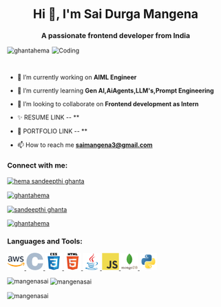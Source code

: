 <h1 align="center">Hi 👋, I'm Sai Durga  Mangena</h1>
<h3 align="center">A passionate frontend developer from India</h3>
<img align="right" alt="Coding" width="400" src="https://camo.githubusercontent.com/1bccf360b3176699c2311bb48cc462b14bd872cdbc12775a68a2d18c823be833/68747470733a2f2f6d656469612e6c6963646e2e636f6d2f646d732f696d6167652f443536323241514866706a4c32333445436c772f6665656473686172652d736872696e6b5f323034385f313533362f302f313639333931313736373132383f653d3231343734383336343726763d6265746126743d4a325a476f6d66565f4f457a434b35374d48486f475741593863386b6d7a616c7076513635744e38623430">

<p align="left"> <img src="https://komarev.com/ghpvc/?username=ghantahema&label=Profile%20views&color=0e75b6&style=flat" alt="ghantahema" /> </p>

<p align="left"> <a href="https://twitter.com/" target="blank"><img src="https://img.shields.io/twitter/follow/?logo=twitter&style=for-the-badge" alt="" /></a> </p>

- 🔭 I’m currently working on **AIML Engineer**

- 🌱 I’m currently learning **Gen AI,AiAgents,LLM's,Prompt Engineering**

- 👯 I’m looking to collaborate on **Frontend development as Intern**
- ✨ RESUME LINK -- **
- 👧 PORTFOLIO LINK --  **



- 📫 How to reach me **saimangena3@gmail.com**

<h3 align="left">Connect with me:</h3>
<p align="left">
<a href="https://www.linkedin.com/in/durga-mangena1/" target="blank"><img align="center" src="https://raw.githubusercontent.com/rahuldkjain/github-profile-readme-generator/master/src/images/icons/Social/linked-in-alt.svg" alt="hema sandeepthi ghanta" height="30" width="40" /></a>

<a href="https://www.codechef.com/users/saimangena3" target="blank"><img align="center" src="https://cdn.jsdelivr.net/npm/simple-icons@3.1.0/icons/codechef.svg" alt="ghantahema" height="30" width="40" /></a>

<a href="https://www.hackerrank.com/profile/saimangena3" target="blank"><img align="center" src="https://raw.githubusercontent.com/rahuldkjain/github-profile-readme-generator/master/src/images/icons/Social/hackerrank.svg" alt="sandeepthi ghanta" height="30" width="40" /></a>

<a href="https://leetcode.com/u/sai_durga_/" target="blank"><img align="center" src="https://raw.githubusercontent.com/rahuldkjain/github-profile-readme-generator/master/src/images/icons/Social/leet-code.svg" alt="ghantahema" height="30" width="40" /></a>
</p>

<h3 align="left">Languages and Tools:</h3>
<p align="left"> <a href="https://aws.amazon.com" target="_blank" rel="noreferrer"> <img src="https://raw.githubusercontent.com/devicons/devicon/master/icons/amazonwebservices/amazonwebservices-original-wordmark.svg" alt="aws" width="40" height="40"/> </a><a href="https://www.cprogramming.com/" target="_blank" rel="noreferrer"> <img src="https://raw.githubusercontent.com/devicons/devicon/master/icons/c/c-original.svg" alt="c" width="40" height="40"/> </a><a href="https://www.w3schools.com/css/" target="_blank" rel="noreferrer"> <img src="https://raw.githubusercontent.com/devicons/devicon/master/icons/css3/css3-original-wordmark.svg" alt="css3" width="40" height="40"/> </a> <a href="https://www.w3.org/html/" target="_blank" rel="noreferrer"> <img src="https://raw.githubusercontent.com/devicons/devicon/master/icons/html5/html5-original-wordmark.svg" alt="html5" width="40" height="40"/> </a> <a href="https://www.java.com" target="_blank" rel="noreferrer"> <img src="https://raw.githubusercontent.com/devicons/devicon/master/icons/java/java-original.svg" alt="java" width="40" height="40"/> </a><a href="https://developer.mozilla.org/en-US/docs/Web/JavaScript" target="_blank" rel="noreferrer"> <img src="https://raw.githubusercontent.com/devicons/devicon/master/icons/javascript/javascript-original.svg" alt="javascript" width="40" height="40"/> </a> <a href="https://www.mongodb.com/" target="_blank" rel="noreferrer"> <img src="https://raw.githubusercontent.com/devicons/devicon/master/icons/mongodb/mongodb-original-wordmark.svg" alt="mongodb" width="40" height="40"/> </a><a href="https://www.python.org" target="_blank" rel="noreferrer"> <img src="https://raw.githubusercontent.com/devicons/devicon/master/icons/python/python-original.svg" alt="python" width="40" height="40"/> </a>

<p><img align="left" src="https://github-readme-stats.vercel.app/api/top-langs?username=saimangena20&show_icons=true&locale=en&layout=compact" alt="mangenasai" /></p>

<p>&nbsp;<img align="center" src="https://github-readme-stats.vercel.app/api?username=saimangena20&show_icons=true&locale=en" alt="mangenasai" /></p>

<p><img align="center" src="https://github-readme-streak-stats.herokuapp.com/?user=saimangena20&" alt="mangenasai" /></p>
